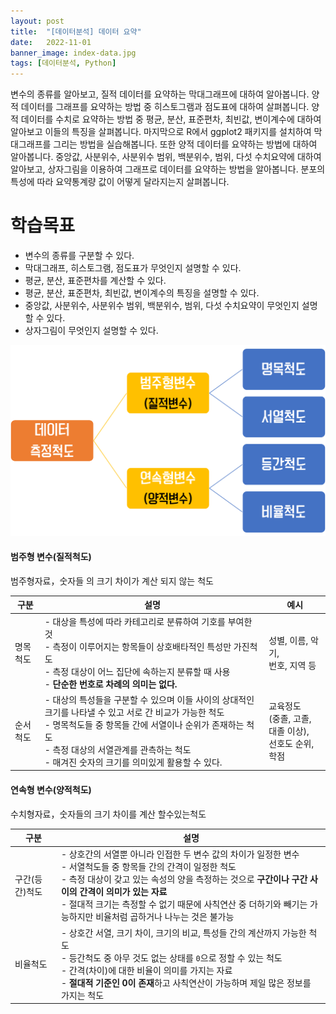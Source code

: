 ```yaml
---
layout: post
title:  "[데이터분석] 데이터 요약"
date:   2022-11-01
banner_image: index-data.jpg
tags: [데이터분석, Python]
---
```


변수의 종류를 알아보고, 질적 데이터를 요약하는 막대그래프에 대하여 알아봅니다. 양적 데이터를 그래프를 요약하는 방법 중 히스토그램과 점도표에 대하여 살펴봅니다. 양적 데이터를 수치로 요약하는 방법 중 평균, 분산, 표준편차, 최빈값, 변이계수에 대하여 알아보고 이들의 특징을 살펴봅니다. 마지막으로 R에서 ggplot2 패키지를 설치하여 막대그래프를 그리는 방법을 실습해봅니다. 또한 양적 데이터를 요약하는 방법에 대하여 알아봅니다. 중앙값, 사분위수, 사분위수 범위, 백분위수, 범위, 다섯 수치요약에 대하여 알아보고, 상자그림을 이용하여 그래프로 데이터를 요약하는 방법을 알아봅니다. 분포의 특성에 따라 요약통계량 값이 어떻게 달라지는지 살펴봅니다.

# 학습목표

- 변수의 종류를 구분할 수 있다.
- 막대그래프, 히스토그램, 점도표가 무엇인지 설명할 수 있다.
- 평균, 분산, 표준편차를 계산할 수 있다.
- 평균, 분산, 표준편차, 최빈값, 변이계수의 특징을 설명할 수 있다.
- 중앙값, 사분위수, 사분위수 범위, 백분위수, 범위, 다섯 수치요약이 무엇인지 설명할 수 있다.
- 상자그림이 무엇인지 설명할 수 있다.

<!--more-->



![data](/images/posts/2022/1031/data.png)

#### 범주형 변수(질적척도)

범주형자료，숫자들 의 크기 차이가 계산 되지 않는 척도

| 구분 | 설명 | 예시 |
|--|--|--|
| 명목척도 | - 대상을 특성에 따라 카테고리로 분류하여 기호를 부여한 것<br/>- 측정이 이루어지는 항목들이 상호배타적인 특성만 가진척도<br/>- 측정 대상이 어느 집단에 속하는지 분류할 때 사용<br/>- **단순한 번호로 차례의 의미는 없다.** | 성별, 이름, 악기,<br/> 번호, 지역 등 |
| 순서척도 | - 대상의 특성들을 구분할 수 있으며 이들 사이의 상대적인 크기를 나타낼 수 있고 서로 간 비교가 가능한 척도<br/>- 명목척도들 중 항목들 간에 서열이나 순위가 존재하는 척도<br/>- 측정 대상의 서열관계를 관측하는 척도<br/>- 매겨진 숫자의 크기를 의미있게 활용할 수 있다. | 교육정도<br/>(중졸, 고졸, 대졸 이상),<br/>선호도 순위, 학점 |

#### 연속형 변수(양적척도)

수치형자료，숫자들의 크기 차이를 계산 할수있는척도

| 구분 | 설명 |
|--|--|
| 구간(등간)척도 | - 상호간의 서열뿐 아니라 인접한 두 변수 값의 차이가 일정한 변수<br/>- 서열척도들 중 항목들 간의 간격이 일정한 척도<br/>- 측정 대상이 갖고 있는 속성의 양을 측정하는 것으로 **구간이나 구간 사이의 간격이 의미가 있는 자료**<br/>- 절대적 크기는 측정할 수 없기 때문에 사칙연산 중 더하기와 빼기는 가능하지만 비율처럼 곱하거나 나누는 것은 불가능 | 온도, IQ, 시각, 만족도<br/>(매우불만족, 약간불만족, 보통, 약간만족, 매우만족) |
| 비율척도 | - 상호간 서열, 크기 차이, 크기의 비교, 특성들 간의 계산까지 가능한 척도<br/>- 등간척도 중 아무 것도 없는 상태를 `0`으로 정할 수 있는 척도<br/>- 간격(차이)에 대한 비율이 의미를 가지는 자료<br/>- **절대적 기준인 0이 존재**하고 사칙연산이 가능하며 제일 많은 정보를 가지는 척도 | 몸무게, 키, 나이, 길이, 임금<br/>( 20세 이하,21~30세,31~40세,41~50세, 0이라는 개념은 아직 태어나지 않음을 뜻함) |